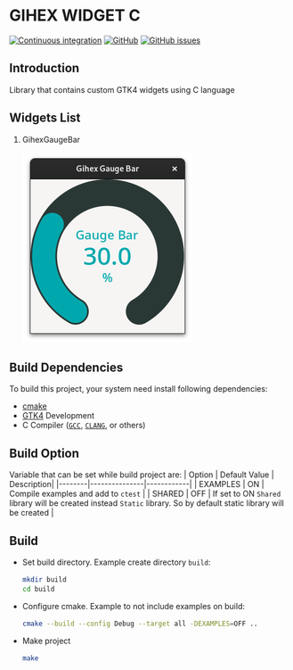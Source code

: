 
# GIHEX WIDGET C

[![Continuous integration](https://github.com/yogiastawan/gihex-widget-c/actions/workflows/cmake-single-platform.yml/badge.svg)](https://github.com/yogiastawan/gihex-widget-c)
[![GitHub](https://img.shields.io/github/license/yogiastawan/gihex-widget-c)](https://github.com/yogiastawan/gihex-widget-c/blob/main/LICENSE)
[![GitHub issues](https://img.shields.io/github/issues/yogiastawan/gihex-widget-c)](https://github.com/yogiastawan/gihex-widget-c/issues)

## Introduction

Library that contains custom GTK4 widgets using C language

## Widgets List
  
1. GihexGaugeBar 
   
   ![Gihex Gauge Bar](screenshoot/gihex_gauge_bar.png) 

  

   

## Build Dependencies

To build this project, your system need install following dependencies:
- [cmake](https://cmake.org/)
- [GTK4](https://www.gtk.org) Development
- C Compiler ([`GCC`](https://gcc.gnu.org/), [`CLANG`](https://clang.llvm.org/), or others)

## Build Option
Variable that can be set while build project are:
| Option | Default Value | Description|
|--------|---------------|------------|
|  EXAMPLES | ON | Compile examples and add to `ctest` |
| SHARED | OFF | If set to ON `Shared` library will be created instead `Static` library. So by default static library will be created |

## Build
- Set build directory. Example create directory `build`:
  ```sh
  mkdir build
  cd build
  ```
- Configure cmake. Example to not include examples on build:
  ```sh
  cmake --build --config Debug --target all -DEXAMPLES=OFF ..
  ```
- Make project
  ```sh
  make
  ```